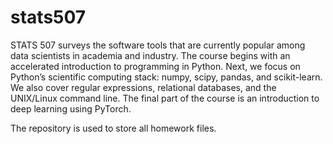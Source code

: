 # stats507
STATS 507 surveys the software tools that are currently popular among data scientists in academia and
industry. The course begins with an accelerated introduction to programming in Python. Next, we focus
on Python’s scientific computing stack: numpy, scipy, pandas, and scikit-learn. We also cover regular
expressions, relational databases, and the UNIX/Linux command line. The final part of the course is an
introduction to deep learning using PyTorch.

The repository is used to store all homework files.
